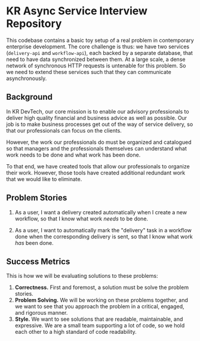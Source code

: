 # KR Async Service Interview Repository

This codebase contains a basic toy setup of a real problem in contemporary enterprise development. The core challenge is thus: we have two services (`delivery-api` and `workflow-api`), each backed by a separate database, that need to have data synchronized between them. At a large scale, a dense network of synchronous HTTP requests is untenable for this problem. So we need to extend these services such that they can communicate asynchronously.

## Background

In KR DevTech, our core mission is to enable our advisory professionals to deliver high quality financial and business advice as well as possible. Our job is to make business processes get out of the way of service delivery, so that our professionals can focus on the clients.

However, the work our professionals do must be organized and catalogued so that managers and the professionals themselves can understand what work needs to be done and what work has been done.

To that end, we have created tools that allow our professionals to organize their work. However, those tools have created additional redundant work that we would like to eliminate.

## Problem Stories

1. As a user, I want a delivery created automatically when I create a new workflow, so that I know what work _needs_ to be done.

2. As a user, I want to automatically mark the "delivery" task in a workflow done when the corresponding delivery is sent, so that I know what work _has_ been done.

## Success Metrics

This is how we will be evaluating solutions to these problems:

1. __Correctness.__ First and foremost, a solution must be solve the problem stories.
2. __Problem Solving.__ We will be working on these problems together, and we want to see that you approach the problem in a critical, engaged, and rigorous manner.
3. __Style.__ We want to see solutions that are readable, maintainable, and expressive. We are a small team supporting a lot of code, so we hold each other to a high standard of code readability.